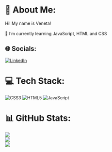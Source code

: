 # 💫 About Me:
Hi! My name is Veneta! <br><br>🌱 I’m currently learning JavaScript, HTML and CSS<br>


## 🌐 Socials:
[![LinkedIn](https://img.shields.io/badge/LinkedIn-%230077B5.svg?logo=linkedin&logoColor=white)](https://linkedin.com/in/https://www.linkedin.com/in/veneta-ivanova/) 

# 💻 Tech Stack:
![CSS3](https://img.shields.io/badge/css3-%231572B6.svg?style=for-the-badge&logo=css3&logoColor=white) ![HTML5](https://img.shields.io/badge/html5-%23E34F26.svg?style=for-the-badge&logo=html5&logoColor=white) ![JavaScript](https://img.shields.io/badge/javascript-%23323330.svg?style=for-the-badge&logo=javascript&logoColor=%23F7DF1E)
# 📊 GitHub Stats:
![](https://github-readme-stats.vercel.app/api?username=VIvanova1&theme=dark&hide_border=false&include_all_commits=true&count_private=true)<br/>
![](https://github-readme-streak-stats.herokuapp.com/?user=VIvanova1&theme=dark&hide_border=false)<br/>
![](https://github-readme-stats.vercel.app/api/top-langs/?username=VIvanova1&theme=dark&hide_border=false&include_all_commits=true&count_private=true&layout=compact)
